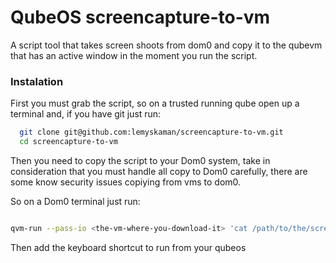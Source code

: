 # QubeOS screencapture-to-vm
A script tool that takes screen shoots from dom0 and copy it to the qubevm that has an active window in the moment you run the script.


### Instalation

First you must grab the script, so on a trusted running qube open up a terminal and, if you have git just run:


```bash
  git clone git@github.com:lemyskaman/screencapture-to-vm.git
  cd screencapture-to-vm

```

Then you need to copy the script to your Dom0 system, take in consideration that you must handle all copy to Dom0 carefully, there are some know security issues copiying from vms to dom0.

So on a Dom0 terminal just run:

```bash

qvm-run --pass-io <the-vm-where-you-download-it> 'cat /path/to/the/screencapture-script' > /path/to/the/screencapture-script

```

Then add the keyboard shortcut to run from your qubeos

